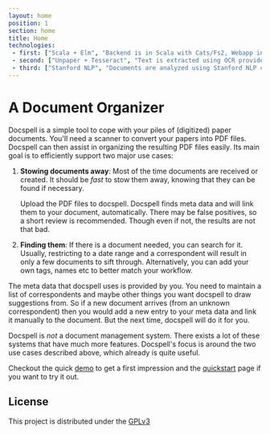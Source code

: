 ```yaml
---
layout: home
position: 1
section: home
title: Home
technologies:
 - first: ["Scala + Elm", "Backend is in Scala with Cats/Fs2, Webapp in Elm"]
 - second: ["Unpaper + Tesseract", "Text is extracted using OCR provided by tesseract"]
 - third: ["Stanford NLP", "Documents are analyzed using Stanford NLP classifiers"]
---
```


# A Document Organizer

Docspell is a simple tool to cope with your piles of (digitized) paper
documents. You'll need a scanner to convert your papers into PDF
files. Docspell can then assist in organizing the resulting PDF files
easily. Its main goal is to efficiently support two major use cases:

1. **Stowing documents away**: Most of the time documents are received
   or created. It should be *fast* to stow them away, knowing that
   they can be found if necessary.

   Upload the PDF files to docspell. Docspell finds meta data and will
   link them to your document, automatically. There may be false
   positives, so a short review is recommended. Though even if not,
   the results are not that bad.
2. **Finding them**: If there is a document needed, you can search for
   it. Usually, restricting to a date range and a correspondent will
   result in only a few documents to sift through. Alternatively, you
   can add your own tags, names etc to better match your workflow.

The meta data that docspell uses is provided by you. You need to
maintain a list of correspondents and maybe other things you want
docspell to draw suggestions from. So if a new document arrives (from
an unknown correspondent) then you would add a new entry to your meta
data and link it manually to the document. But the next time, docspell
will do it for you.

Docspell is *not* a document management system. There exists a lot of
these systems that have much more features. Docspell's focus is around
the two use cases described above, which already is quite useful.

Checkout the quick [demo](demo.html) to get a first impression and the
[quickstart](getit.html) page if you want to try it out.

## License

This project is distributed under the
[GPLv3](http://www.gnu.org/licenses/gpl-3.0.html)
